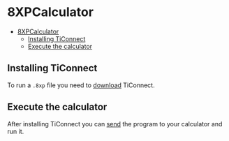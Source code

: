 # 8XPCalculator
 
- [8XPCalculator](#8xpcalculator)
    - [Installing TiConnect](#installing-ticonnect)
    - [Execute the calculator](#execute-the-calculator)

## Installing TiConnect
To run a `.8xp` file you need to [download](https://education.ti.com/en/products/computer-software/ti-connect-sw) TiConnect.

## Execute the calculator
After installing TiConnect you can [send](https://education.ti.com/html/webhelp/EG_TI84PlusCE/EN/Subsystems/EG_TIC_84CE_SW/Content/EG_84_TIConnect/M_UseProgEditor/DT_Send_Program_to_Calc.HTML) the program to your calculator and run it.

